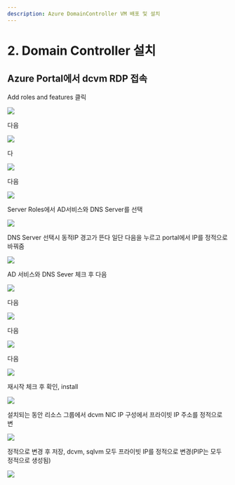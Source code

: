 ```yaml
---
description: Azure DomainController VM 배포 및 설치
---
```


# 2. Domain Controller 설치

## Azure Portal에서 dcvm RDP 접속

Add roles and features 클릭 

![](../../../.gitbook/assets/dcvm-dc-install.png)

다음

![](../../../.gitbook/assets/dcvm-dc-install2.png)

다

![](../../../.gitbook/assets/dcvm-dc-install3.png)

다음 

![](../../../.gitbook/assets/dcvm-dc-install4.png)

Server Roles에서 AD서비스와 DNS Server를 선택

![](../../../.gitbook/assets/dcvm-dc-install4_2.png)

DNS Server 선택시 동적IP 경고가 뜬다 일단 다음을 누르고 portal에서 IP를 정적으로 바꿔줌 

![](../../../.gitbook/assets/dcvm-dc-install5.png)

AD 서비스와 DNS Sever 체크 후 다음

![](../../../.gitbook/assets/dcvm-dc-install6.png)

다음 

![](../../../.gitbook/assets/dcvm-dc-install7.png)

다음 

![](../../../.gitbook/assets/dcvm-dc-install8.png)

다음 

![](../../../.gitbook/assets/dcvm-dc-install9.png)

재시작 체크 후 확인, install

![](../../../.gitbook/assets/dcvm-dc-install10%20%281%29.png)

설치되는 동안 리소스 그룹에서 dcvm NIC IP 구성에서 프라이빗 IP 주소를 정적으로 변

![](../../../.gitbook/assets/dcvm-dc-install11.png)

정적으로 변경 후 저장, dcvm, sqlvm 모두 프라이빗 IP를 정적으로 변경\(PIP는 모두 정적으로 생성됨\) 

![](../../../.gitbook/assets/dcvm-dc-install12.png)

